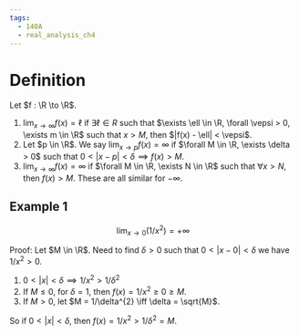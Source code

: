 ```yaml
---
tags:
  - 140A
  - real_analysis_ch4
---
```

# Definition
Let $f : \R \to \R$. 
1. $\lim_{x \to \infty} f(x) = \ell$ if $\exists \ell \in R$ such that $\exists \ell \in \R, \forall \vepsi > 0, \exists m \in \R$ such that $x > M$, then $|f(x) - \ell| < \vepsi$.
2. Let $p \in \R$. We say $\lim_{x \to p}f(x) = \infty$ if $\forall M \in \R, \exists \delta > 0$ such that $0 < |x - p| < \delta \implies f(x) > M$. 
3. $\lim_{x \to \infty}f(x) = \infty$ if $\forall M \in \R, \exists N \in \R$ such that $\forall x > N$, then $f(x) > M$.
These are all similar for $-\infty$. 

## Example 1 

$$
\lim_{x \to 0}(1/x^{2}) = +\infty
$$

Proof: 
Let $M \in \R$. Need to find $\delta > 0$ such that $0 < |x - 0| < \delta$ we have $1/x^{2} > 0$. 
1. $0 < |x| < \delta \implies 1/x^{2}> 1/\delta^{2}$
2. If $M \leq 0$, for $\delta = 1$, then $f(x) = 1/x^{2} \geq 0 \geq M$. 
3. If $M > 0$, let $M = 1/\delta^{2} \iff \delta = \sqrt{M}$. 

So if $0 < |x| <\delta$, then $f(x) = 1/x^{2} > 1/\delta^2 = M$. 

